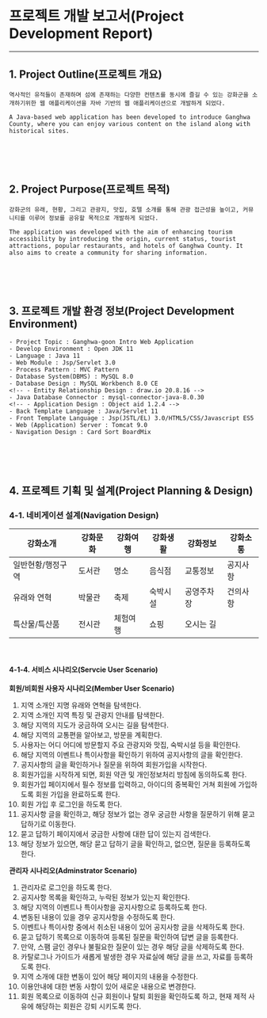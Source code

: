 # 프로젝트 개발 보고서(Project Development Report)
---------------------------------------------------------
## 1. Project Outline(프로젝트 개요)
    역사적인 유적들이 존재하며 섬에 존재하는 다양한 컨텐츠를 동시에 즐길 수 있는 강화군을 소개하기위한 웹 애플리케이션을 자바 기반의 웹 애플리케이션으로 개발하게 되었다.
    
    A Java-based web application has been developed to introduce Ganghwa County, where you can enjoy various content on the island along with historical sites.

   
<br><br><br>

## 2. Project Purpose(프로젝트 목적)

    강화군의 유래, 현황, 그리고 관광지, 맛집, 호텔 소개를 통해 관광 접근성을 높이고, 커뮤니티를 이루어 정보를 공유할 목적으로 개발하게 되었다.

    The application was developed with the aim of enhancing tourism accessibility by introducing the origin, current status, tourist attractions, popular restaurants, and hotels of Ganghwa County. It also aims to create a community for sharing information.

<br><br><br>

## 3. 프로젝트 개발 환경 정보(Project Development Environment)
    
    - Project Topic : Ganghwa-goon Intro Web Application
    - Develop Environment : Open JDK 11
    - Language : Java 11
    - Web Module : Jsp/Servlet 3.0
    - Process Pattern : MVC Pattern
    - Database System(DBMS) : MySQL 8.0
    - Database Design : MySQL Workbench 8.0 CE
    <!-- - Entity Relationship Design : draw.io 20.8.16 -->
    - Java Database Connector : mysql-connector-java-8.0.30
    <!-- - Application Design : Object aid 1.2.4 -->
    - Back Template Language : Java/Servlet 11
    - Front Template Language : Jsp(JSTL/EL) 3.0/HTML5/CSS/Javascript ES5
    - Web (Application) Server : Tomcat 9.0
    - Navigation Design : Card Sort BoardMix

<br><br><br>

## 4. 프로젝트 기획 및 설계(Project Planning & Design)

### 4-1. 네비게이션 설계(Navigation Design)

| 강화소개 | 강화문화 | 강화여행 | 강화생활 | 강화정보 | 강화소통 |
|------------------|---------------|---------------|--------------|---------------|--------------|
| 일반현황/행정구역 | 도서관 | 명소 | 음식점 | 교통정보 | 공지사항 |
| 유래와 연혁 | 박물관 | 축제 | 숙박시설 | 공영주차장 | 건의사항 |
| 특산물/특산품 | 전시관 | 체험여행 | 쇼핑 | 오시는 길 | &nbsp; |




<!-- #### 4-1-1. 자료 수집(Data Collection And Sort) - WordCloud
![wordcloud](./design/wordcloud.png)

<br>

#### 4-1-2. 콘텐츠 분류(Content Sort) - Card Sorting
![cardsorting](./design/cardsorting.png)

<br>

#### 4-1-3. 서비스 흐름 설계(Service Flow Design)
![usecase](./design/usecase.png) -->

<br>

#### 4-1-4. 서비스 시나리오(Servcie User Scenario)

**회원/비회원 사용자 시나리오(Member User Scenario)**
1) 지역 소개인 지명 유래와 연혁을 탐색한다.
2) 지역 소개인 지역 특징 및 관광지 안내를 탐색한다.
3) 해당 지역의 지도가 궁금하여 오시는 길을 탐색한다.
4) 해당 지역의 교통편을 알아보고, 방문을 계획한다.
5) 사용자는 어디 어디에 방문할지 주요 관광지와 맛집, 숙박시설 등을 확인한다.
6) 해당 지역의 이벤트나 특이사항을 확인하기 위하여 공지사항의 글을 확인한다.
7) 공지사항의 글을 확인하거나 질문을 위하여 회원가입을 시작한다.
8) 회원가입을 시작하게 되면, 회원 약관 및 개인정보처리 방침에 동의하도록 한다.
9) 회원가입 페이지에서 필수 정보를 입력하고, 아이디의 중복확인 거쳐 회원에 가입하도록 회원 가입을 완료하도록 한다.
10) 회원 가입 후 로그인을 하도록 한다.
11) 공지사항 글을 확인하고, 해당 정보가 없는 경우 궁금한 사항을 질문하기 위해 묻고 답하기로 이동한다.
12) 묻고 답하기 페이지에서 궁금한 사항에 대한 답이 있는지 검색한다.
13) 해당 정보가 있으면, 해당 묻고 답하기 글을 확인하고, 없으면, 질문을 등록하도록 한다.

**관리자 시나리오(Adminstrator Scenario)**
1) 관리자로 로그인을 하도록 한다.
2) 공지사항 목록을 확인하고, 누락된 정보가 있는지 확인한다.
3) 해당 지역의 이벤트나 특이사항을 공지사항으로 등록하도록 한다.
4) 변동된 내용이 있을 경우 공지사항을 수정하도록 한다. 
5) 이벤트나 특이사항 중에서 취소된 내용이 있어 공지사항 글을 삭제하도록 한다.
6) 묻고 답하기 목록으로 이동하여 등록된 질문을 확인하여 답변 글을 등록한다.
7) 만약, 스팸 글인 경우나 불필요한 질문이 있는 경우 해당 글을 삭제하도록 한다.
8) 카탈로그나 가이드가 새롭게 발생한 경우 자료실에 해당 글을 쓰고, 자료를 등록하도록 한다.
9) 지역 소개에 대한 변동이 있어 해당 페이지의 내용을 수정한다.
10) 이용안내에 대한 변동 사항이 있어 새로운 내용으로 변경한다.
11) 회원 목록으로 이동하여 신규 회원이나 탈퇴 회원을 확인하도록 하고, 현재 제적 사유에 해당하는 회원은 강퇴 시키도록 한다.

<!-- ### 4-2. 데이터베이스 설계

#### 4-2-1. 개념적 설계
![개념적 모델링](./design/info_erd.drawio.png)

<br>

#### 4-2-2. 논리적 설계
![논리적 모델링](./design/logical_erd.drawio.png)

<br>

#### 4-2-3. 물리적 설계
![물리적 모델링](./design/pysical_erd.png)
![물리적 모델링](./design/pysical_erd1.png) -->








